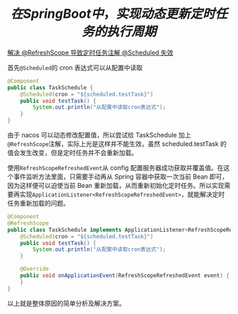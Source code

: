 # $$在 SpringBoot 中，实现动态更新定时任务的执行周期$$

[解决 @RefreshScope 导致定时任务注解 @Scheduled 失效](https://blog.csdn.net/u012410733/article/details/125985361)

首先`@Scheduled`的 cron 表达式可以从配置中读取

```java
@Component
public class TaskSchedule {
    @Scheduled(cron = "${scheduled.testTask}")
    public void testTask() {
        System.out.println("从配置中读取cron表达式");
    }
}
```

由于 nacos 可以动态修改配置值，所以尝试给 TaskSchedule 加上`@RefreshScope`注解，实际上光是这样并不能生效，虽然 scheduled.testTask 的值会发生改变，但是定时任务并不会重新加载。

使用`RefreshScopeRefreshedEvent`从 config 配置服务器成功获取并覆盖值。在这个事件监听方法里面，只需要手动再从 Spring 容器中获取一次当前 Bean 即可，因为这样便可以迫使当前 Bean 重新加载，从而重新初始化定时任务。所以实现需要再实现`ApplicationListener<RefreshScopeRefreshedEvent>`，就能解决定时任务重新加载的问题。

```java
@Component
@RefreshScope
public class TaskSchedule implements ApplicationListener<RefreshScopeRefreshedEvent> {
    @Scheduled(cron = "${scheduled.testTask}")
    public void testTask() {
        System.out.println("从配置中读取cron表达式");
    }

    @Override
    public void onApplicationEvent(RefreshScopeRefreshedEvent event) {
    }
}
```

以上就是整体原因的简单分析及解决方案。
